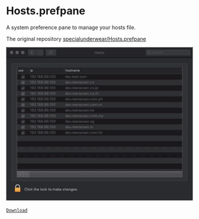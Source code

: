 # Hosts.prefpane

A system preference pane to manage your hosts file.

The original repository [specialunderwear/Hosts.prefpane](https://github.com/specialunderwear/Hosts.prefpane)

[![Reeracoen Asia](/README/images/hosts-preference-pane.gif)](https://github.com/gomin2013/Hosts.prefpane/raw/feature/README/download/Hosts.prefPane.zip)

[`Download`](https://github.com/liziqiang/Hosts.prefpane/blob/master/README/download/Hosts.prefPane.zip?raw=true)

<!--
# Install Python Package Manager.
brew install python

# Setup MarkdownPP on Mac.
sudo pip3 install MarkdownPP

# Generate README.
markdown-pp README/index.mdpp -o README.md

# Markdown Preprocessor (MarkdownPP)
https://github.com/jreese/markdown-pp
-->
